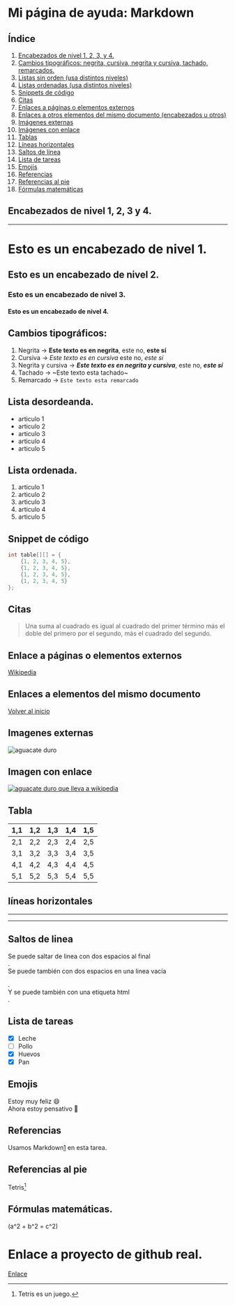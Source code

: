 # Mi página de ayuda: Markdown
## Índice
1. [Encabezados de nivel 1, 2, 3, y 4.](#encabezados-de-nivel-1-2-3-y-4) 
2. [Cambios tipográficos: negrita, cursiva, negrita y cursiva, tachado, remarcados.](#cambios-tipográficos)
3. [Listas sin orden (usa distintos niveles)](#lista-desordeanda)
4. [Listas ordenadas (usa distintos niveles)](#lista-ordenada)
5. [Snippets de código](#snippet-de-código)
6. [Citas](#citas)
7. [Enlaces a páginas o elementos externos](#enlace-a-páginas-o-elementos-externos)
8. [Enlaces a otros elementos del mismo documento (encabezados u otros)](#enlaces-a-elementos-del-mismo-documento)
9. [Imágenes externas](#imagenes-externas)
10. [Imágenes con enlace](#imagen-con-enlace)
11. [Tablas](#tabla)
12. [Líneas horizontales](#líneas-horizontales)
13. [Saltos de línea](#saltos-de-linea)
14. [Lista de tareas](#lista-de-tareas)
15. [Emojis](#emojis)
16. [Referencias](#referencias)
17. [Referencias al pie](#referencias-al-pie)
18. [Fórmulas matemáticas](#fórmulas-matemáticas)

## Encabezados de nivel 1, 2, 3 y 4.
---
# Esto es un encabezado de nivel 1.
## Esto es un encabezado de nivel 2.
### Esto es un encabezado de nivel 3.
#### Esto es un encabezado de nivel 4.

## Cambios tipográficos:

1. Negrita -> **Este texto es en negrita**, este no, **este sí**
2. Cursiva -> *Este texto es en cursiva* este no, _este sí_
3. Negrita y cursiva -> _**Este texto es en negrita y cursiva**_, este no, _**este sí**_
4. Tachado -> ~Este texto esta tachado~
5. Remarcado -> `Este texto esta remarcado`

## Lista desordeanda.
* articulo 1
* articulo 2
* articulo 3
* articulo 4
* articulo 5

## Lista ordenada.
1. articulo 1
2. articulo 2
3. articulo 3
4. articulo 4
5. articulo 5

## Snippet de código

```java
int table[][] = {
    {1, 2, 3, 4, 5},
    {1, 2, 3, 4, 5},
    {1, 2, 3, 4, 5},
    {1, 2, 3, 4, 5}
};
```

## Citas
> Una suma al cuadrado es igual al cuadrado del primer término más el doble del primero por el segundo, más el cuadrado del segundo.

## Enlace a páginas o elementos externos
[Wikipedia](https://es.wikipedia.org/wiki/Markdown)

## Enlaces a elementos del mismo documento
[Volver al inicio](#mi-página-de-ayuda-markdown)

## Imagenes externas

![aguacate duro](https://aguacatec.es/wp-content/uploads/2023/10/e5a978b8-6772-4c85-a50e-15581af7d483.png)

## Imagen con enlace

[![aguacate duro que lleva a wikipedia](https://aguacatec.es/wp-content/uploads/2023/10/e5a978b8-6772-4c85-a50e-15581af7d483.png)](https://es.wikipedia.org/wiki/Markdown)

## Tabla

| 1,1 | 1,2 | 1,3 | 1,4 | 1,5 |
| --- | --- | --- | --- | --- |
| 2,1 | 2,2 | 2,3 | 2,4 | 2,5 |
| 3,1 | 3,2 | 3,3 | 3,4 | 3,5 |
| 4,1 | 4,2 | 4,3 | 4,4 | 4,5 |
| 5,1 | 5,2 | 5,3 | 5,4 | 5,5 |

## líneas horizontales

---  

***  

## Saltos de linea

Se puede saltar de linea con dos espacios al final  
.  
Se puede también con dos espacios en una linea vacía

.  
Y se puede también con una etiqueta html <br>
.

## Lista de tareas

- [x] Leche 
- [ ]  Pollo
- [x]  Huevos
- [x]  Pan

## Emojis

Estoy muy feliz :smile:  
Ahora estoy pensativo :thinking:

## Referencias

Usamos Markdown[1] en esta tarea. 

[1]: https://es.wikipedia.org/wiki/Markdown

## Referencias al pie

Tetris[^1]

## Fórmulas matemáticas.

\(a^2 + b^2 = c^2\)

[^1]: Tetris es un juego.


# Enlace a proyecto de github real.

[Enlace](https://github.com/roomeroo/programacion/tree/main/prototipoExamen)
